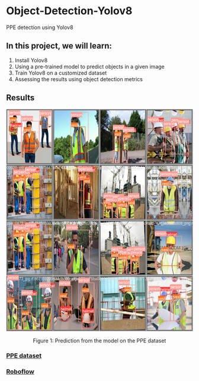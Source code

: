 # Object-Detection-Yolov8
PPE detection using Yolov8

## In this project, we will learn:
1. Install Yolov8
2. Using a pre-trained model to predict objects in a given image
3. Train Yolov8 on a customized dataset
4. Assessing the results using object detection metrics

## Results
<!-- ![image](images/val_batch0_labels.jpg) -->
<div align="center">
  <img src="./images/val_batch0_labels.jpg" height="600">
</div>
<p align="center">
  Figure 1: Prediction from the model on the PPE dataset
</p>

### [PPE dataset](https://universe.roboflow.com/team31/ppe-detection-83wpd/dataset/2#)
### [Roboflow](https://universe.roboflow.com/)
